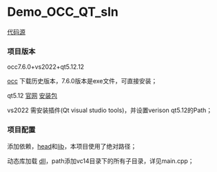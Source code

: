 # Demo_OCC_QT_sln

[代码源](https://www.bilibili.com/video/BV1N14y1N7q5/)

### 项目版本

occ7.6.0+vs2022+qt5.12.12

[occ](https://dev.opencascade.org/release) 下载历史版本，7.6.0版本是exe文件，可直接安装；

qt5.12 [官网](https://www.qt.io/offline-installers) [安装包](https://download.qt.io/archive/qt/5.12/5.12.12/qt-opensource-windows-x86-5.12.12.exe)

vs2022 需安装插件(Qt visual studio tools)，并设置verison qt5.12的Path；

### 项目配置

添加依赖，[head](D:\Alluser\akingse\TPL\OpenCASCADE-7.6.0-vc14-64\opencascade-7.6.0\inc)和[lib](D:\Alluser\akingse\TPL\OpenCASCADE-7.6.0-vc14-64\opencascade-7.6.0\win64\vc14\lib)，本项目使用了绝对路径；

动态库加载 [dll](D:\Alluser\akingse\TPL\OpenCASCADE-7.6.0-vc14-64\opencascade-7.6.0\win64\vc14\bin)，path添加vc14目录下的所有子目录，详见main.cpp；